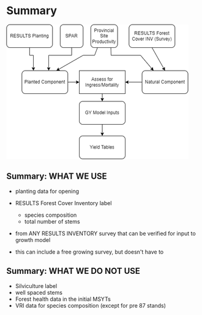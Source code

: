 # Summary

![](images/process.png)

## Summary: WHAT WE USE

- planting data for opening
- RESULTS Forest Cover Inventory label 
  - species composition
  - total number of stems


- from ANY RESULTS INVENTORY survey that can be verified for input to growth model

- this can include a free growing survey, but doesn't have to




## Summary: WHAT WE DO NOT USE

- Silviculture label
- well spaced stems
- Forest health data in the initial MSYTs
- VRI data for species composition (except for pre 87 stands)


